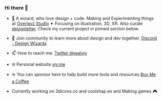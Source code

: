 ### Hi there 👋

- 🔭 A wizard, who love design + code. Making and Experimenting things at [Overlayz Studio](https://overlayz.studio) ✦ Focusing on illustration, 3D, XR. Also curate [designletter](https://designletter.co). Check my current project in pinned section below.
- 💬 Join community to learn more about design and dev together. [Discord - Design Wizards](https://designwizards.co)
- 📫 How to reach me: [Twitter @realvjy](https://twitter.com/realvjy)
- 🌐 Personal website [vjy.me](https://vjy.me)
- ☕ You can sponsor here to help build more tools and resources [Buy Me a Coffee](https://www.buymeacoffee.com/realvjy)

- Currently working on 3dicons.co and coolshap.es and Making games 🎮


